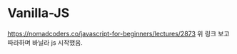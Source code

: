 # Vanilla-JS

https://nomadcoders.co/javascript-for-beginners/lectures/2873
위 링크 보고 따라하며 바닐라 js 시작했음.
